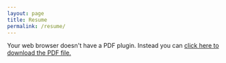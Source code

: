 ```yaml
---
layout: page
title: Resume
permalink: /resume/
---
```


<object data="/assets/Resume-Aishwarya-Mali.pdf" type="application/pdf" width="100%" height="100%">
  <p>Your web browser doesn't have a PDF plugin.
  Instead you can <a href="/assets/Resume-Aishwarya-Mali.pdf">click here to
  download the PDF file.</a></p>
</object>
<!--<embed src="/assets/Resume-Aishwarya-Mali.pdf" type='application/pdf'>-->
